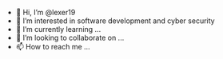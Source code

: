 - 👋 Hi, I’m @lexer19
- 👀 I’m interested in software development and cyber security
- 🌱 I’m currently learning ...
- 💞️ I’m looking to collaborate on ...
- 📫 How to reach me ...

<!---
lexer19/lexer19 is a ✨ special ✨ repository because its `README.md` (this file) appears on your GitHub profile.
You can click the Preview link to take a look at your changes.
--->
